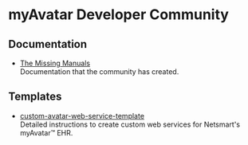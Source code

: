 # myAvatar Developer Community

## Documentation
* [The Missing Manuals](https://github.com/myAvatar-Development-Community/The-Missing-Manuals)<br>
  Documentation that the community has created.

## Templates
* [custom-avatar-web-service-template](https://github.com/myAvatar-Development-Community/custom-avatar-web-service-template)<br>
  Detailed instructions to create custom web services for Netsmart's myAvatar™ EHR.
